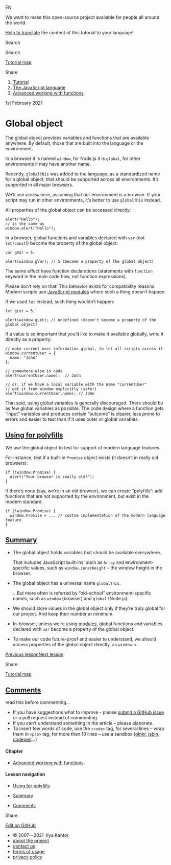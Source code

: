 EN

<!-- -->

We want to make this open-source project available for people all around the world.

[Help to translate](https://javascript.info/translate) the content of this tutorial to your language!

Search

Search

<a href="/tutorial/map" class="map"><span class="map__text">Tutorial map</span></a>

<span class="share-icons__title">Share</span><a href="https://twitter.com/share?url=https%3A%2F%2Fjavascript.info%2Fglobal-object" class="share share_tw"></a><a href="https://www.facebook.com/sharer/sharer.php?s=100&amp;p%5Burl%5D=https%3A%2F%2Fjavascript.info%2Fglobal-object" class="share share_fb"></a>

1.  <a href="/" class="breadcrumbs__link"><span class="breadcrumbs__hidden-text">Tutorial</span></a>
2.  <span id="breadcrumb-1"><a href="/js" class="breadcrumbs__link"><span>The JavaScript language</span></a></span>
3.  <span id="breadcrumb-2"><a href="/advanced-functions" class="breadcrumbs__link"><span>Advanced working with functions</span></a></span>

1st February 2021

# Global object

The global object provides variables and functions that are available anywhere. By default, those that are built into the language or the environment.

In a browser it is named `window`, for Node.js it is `global`, for other environments it may have another name.

Recently, `globalThis` was added to the language, as a standardized name for a global object, that should be supported across all environments. It’s supported in all major browsers.

We’ll use `window` here, assuming that our environment is a browser. If your script may run in other environments, it’s better to use `globalThis` instead.

All properties of the global object can be accessed directly:

<a href="#" class="toolbar__button toolbar__button_run" title="run"></a>

<a href="#" class="toolbar__button toolbar__button_edit" title="open in sandbox"></a>

    alert("Hello");
    // is the same as
    window.alert("Hello");

In a browser, global functions and variables declared with `var` (not `let/const`!) become the property of the global object:

<a href="#" class="toolbar__button toolbar__button_run" title="run"></a>

<a href="#" class="toolbar__button toolbar__button_edit" title="open in sandbox"></a>

    var gVar = 5;

    alert(window.gVar); // 5 (became a property of the global object)

The same effect have function declarations (statements with `function` keyword in the main code flow, not function expressions).

Please don’t rely on that! This behavior exists for compatibility reasons. Modern scripts use [JavaScript modules](/modules) where such a thing doesn’t happen.

If we used `let` instead, such thing wouldn’t happen:

<a href="#" class="toolbar__button toolbar__button_run" title="run"></a>

<a href="#" class="toolbar__button toolbar__button_edit" title="open in sandbox"></a>

    let gLet = 5;

    alert(window.gLet); // undefined (doesn't become a property of the global object)

If a value is so important that you’d like to make it available globally, write it directly as a property:

<a href="#" class="toolbar__button toolbar__button_run" title="run"></a>

<a href="#" class="toolbar__button toolbar__button_edit" title="open in sandbox"></a>

    // make current user information global, to let all scripts access it
    window.currentUser = {
      name: "John"
    };

    // somewhere else in code
    alert(currentUser.name);  // John

    // or, if we have a local variable with the name "currentUser"
    // get it from window explicitly (safe!)
    alert(window.currentUser.name); // John

That said, using global variables is generally discouraged. There should be as few global variables as possible. The code design where a function gets “input” variables and produces certain “outcome” is clearer, less prone to errors and easier to test than if it uses outer or global variables.

## <a href="#using-for-polyfills" id="using-for-polyfills" class="main__anchor">Using for polyfills</a>

We use the global object to test for support of modern language features.

For instance, test if a built-in `Promise` object exists (it doesn’t in really old browsers):

<a href="#" class="toolbar__button toolbar__button_run" title="run"></a>

<a href="#" class="toolbar__button toolbar__button_edit" title="open in sandbox"></a>

    if (!window.Promise) {
      alert("Your browser is really old!");
    }

If there’s none (say, we’re in an old browser), we can create “polyfills”: add functions that are not supported by the environment, but exist in the modern standard.

<a href="#" class="toolbar__button toolbar__button_run" title="run"></a>

<a href="#" class="toolbar__button toolbar__button_edit" title="open in sandbox"></a>

    if (!window.Promise) {
      window.Promise = ... // custom implementation of the modern language feature
    }

## <a href="#summary" id="summary" class="main__anchor">Summary</a>

- The global object holds variables that should be available everywhere.

  That includes JavaScript built-ins, such as `Array` and environment-specific values, such as `window.innerHeight` – the window height in the browser.

- The global object has a universal name `globalThis`.

  …But more often is referred by “old-school” environment-specific names, such as `window` (browser) and `global` (Node.js).

- We should store values in the global object only if they’re truly global for our project. And keep their number at minimum.

- In-browser, unless we’re using [modules](/modules), global functions and variables declared with `var` become a property of the global object.

- To make our code future-proof and easier to understand, we should access properties of the global object directly, as `window.x`.

<a href="/var" class="page__nav page__nav_prev"><span class="page__nav-text"><span class="page__nav-text-shortcut"></span></span><span class="page__nav-text-alternate">Previous lesson</span></a><a href="/function-object" class="page__nav page__nav_next"><span class="page__nav-text"><span class="page__nav-text-shortcut"></span></span><span class="page__nav-text-alternate">Next lesson</span></a>

<span class="share-icons__title">Share</span><a href="https://twitter.com/share?url=https%3A%2F%2Fjavascript.info%2Fglobal-object" class="share share_tw"></a><a href="https://www.facebook.com/sharer/sharer.php?s=100&amp;p%5Burl%5D=https%3A%2F%2Fjavascript.info%2Fglobal-object" class="share share_fb"></a>

<a href="/tutorial/map" class="map"><span class="map__text">Tutorial map</span></a>

## <a href="#comments" id="comments">Comments</a>

<span class="comments__read-before-link">read this before commenting…</span>

- If you have suggestions what to improve - please [submit a GitHub issue](https://github.com/javascript-tutorial/en.javascript.info/issues/new) or a pull request instead of commenting.
- If you can't understand something in the article – please elaborate.
- To insert few words of code, use the `<code>` tag, for several lines – wrap them in `<pre>` tag, for more than 10 lines – use a sandbox ([plnkr](https://plnkr.co/edit/?p=preview), [jsbin](https://jsbin.com), [codepen](http://codepen.io)…)

<a href="/tutorial/map" class="map"></a>

#### Chapter

- <a href="/advanced-functions" class="sidebar__link">Advanced working with functions</a>

#### Lesson navigation

- <a href="#using-for-polyfills" class="sidebar__link">Using for polyfills</a>
- <a href="#summary" class="sidebar__link">Summary</a>

- <a href="#comments" class="sidebar__link">Comments</a>

Share

<a href="https://twitter.com/share?url=https%3A%2F%2Fjavascript.info%2Fglobal-object" class="share share_tw sidebar__share"></a><a href="https://www.facebook.com/sharer/sharer.php?s=100&amp;p%5Burl%5D=https%3A%2F%2Fjavascript.info%2Fglobal-object" class="share share_fb sidebar__share"></a>

<a href="https://github.com/javascript-tutorial/en.javascript.info/blob/master/1-js/06-advanced-functions/05-global-object" class="sidebar__link">Edit on GitHub</a>

- © 2007—2021  Ilya Kantor
- <a href="/about" class="page-footer__link">about the project</a>
- <a href="/about#contact-us" class="page-footer__link">contact us</a>
- <a href="/terms" class="page-footer__link">terms of usage</a>
- <a href="/privacy" class="page-footer__link">privacy policy</a>
